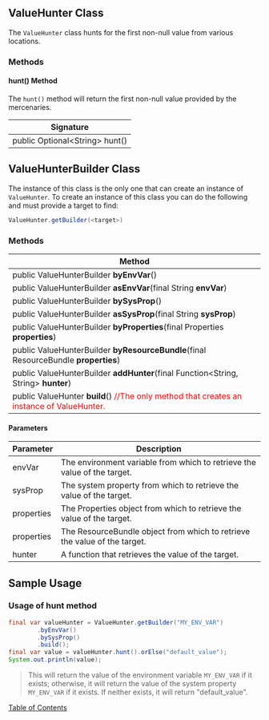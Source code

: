 ## ValueHunter Class
The `ValueHunter` class hunts for the first non-null value from various locations.

### Methods

#### hunt() Method

The `hunt()` method will return the first non-null value provided by the mercenaries.

| Signature |
|------|
| public Optional\<String\> hunt() |

## **ValueHunterBuilder** Class

The instance of this class is the only one that can create an instance of `ValueHunter`. To create an instance of this class you can do the following and must provide a target to find:

```java
ValueHunter.getBuilder(<target>)
```

### Methods

| Method                                                       |
| ------------------------------------------------------------ |
| public ValueHunterBuilder **byEnvVar**() |
| public ValueHunterBuilder **asEnvVar**(final String **envVar**) |
| public ValueHunterBuilder **bySysProp**() |
| public ValueHunterBuilder **asSysProp**(final String **sysProp**) |
| public ValueHunterBuilder **byProperties**(final Properties **properties**) |
| public ValueHunterBuilder **byResourceBundle**(final ResourceBundle **properties**) |
| public ValueHunterBuilder **addHunter**(final Function\<String, String\> **hunter**) |
| public ValueHunter **build**() <span style="color:red">//The only method that creates an instance of ValueHunter.</span> |

#### Parameters

| Parameter    | Description                                                  |
| ------------ | ------------------------------------------------------------ |
| envVar       | The environment variable from which to retrieve the value of the target. |
| sysProp      | The system property from which to retrieve the value of the target. |
| properties   | The Properties object from which to retrieve the value of the target. |
| properties   | The ResourceBundle object from which to retrieve the value of the target. |
| hunter       | A function that retrieves the value of the target. |

## Sample Usage

### Usage of hunt method

```java
final var valueHunter = ValueHunter.getBuilder("MY_ENV_VAR")
        .byEnvVar()
        .bySysProp()
        .build();
final var value = valueHunter.hunt().orElse("default_value");
System.out.println(value);
```

> This will return the value of the environment variable `MY_ENV_VAR` if it exists; otherwise, it will return the value of the system property `MY_ENV_VAR` if it exists. If neither exists, it will return "default_value".

[Table of Contents](USER_GUIDE_TOC.md)